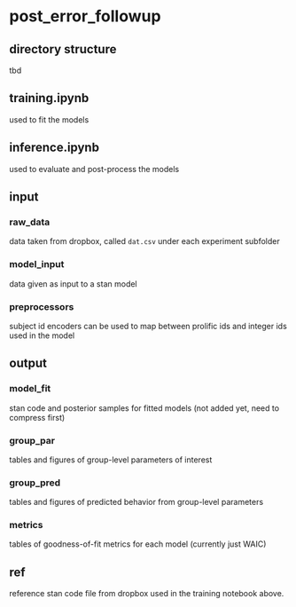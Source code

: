# post_error_followup

## directory structure

tbd

## training.ipynb
used to fit the models
## inference.ipynb
used to evaluate and post-process the models
## input
### raw_data 
data taken from dropbox, called `dat.csv` under each experiment subfolder
### model_input 
data given as input to a stan model
### preprocessors
subject id encoders can be used to map between prolific ids and integer ids used in the model
## output
### model_fit 
stan code and posterior samples for fitted models (not added yet, need to compress first) 
### group_par
tables and figures of group-level parameters of interest
### group_pred
tables and figures of predicted behavior from group-level parameters
### metrics
tables of goodness-of-fit metrics for each model (currently just WAIC)
## ref
reference stan code file from dropbox used in the training notebook above. 
